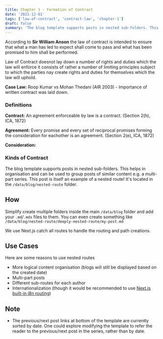 ```yaml
---
title: Chapter 1 - Formation of Contract
date: '2021-12-01'
tags: ['law-of-contract', 'contract-law', 'chapter-1']
draft: false
summary: 'The blog template supports posts in nested sub-folders. This can be used to group posts of similar content e.g. a multi-part course. This post is itself an example of a nested route!'
---
```


According to **Sir William Anson** the law of contract is intended to ensure that what a man has led to expect shall come to pass and what has been promised to him shall be performed.

Law of Contract doesnot lay down a number of rights and duties which the law will enforce it consists of rather a number of limiting principles subject to which the parties nay create rights and duties for themselves which the law will uphold.

**Case Law:** Roop Kumar vs Mohan Thedani (AIR 2003) - Importance of written contract was laid down.

### Definitions

**Contract:** An agreement enforceable by law is a contract. (Section 2(h), ICA, 1872)

**Agreement:** Every promise and every set of reciprocal promises forming the consideration for eachother is an agreement. (Section 2(e), ICA, 1872)

**Consideration:**

### Kinds of Contract

The blog template supports posts in nested sub-folders. This helps in organisation and can be used to group posts of similar content e.g. a multi-part series. This post is itself an example of a nested route! It's located in the `/data/blog/nested-route` folder.

## How

Simplify create multiple folders inside the main `/data/blog` folder and add your `.md`/`.mdx` files to them. You can even create something like `/data/blog/nested-route/deeply-nested-route/my-post.md`

We use Next.js catch all routes to handle the routing and path creations.

## Use Cases

Here are some reasons to use nested routes

- More logical content organisation (blogs will still be displayed based on the created date)
- Multi-part posts
- Different sub-routes for each author
- Internationalization (though it would be recommended to use [Next.js built-in i8n routing](https://nextjs.org/docs/advanced-features/i18n-routing))

## Note

- The previous/next post links at bottom of the template are currently sorted by date. One could explore modifying the template to refer the reader to the previous/next post in the series, rather than by date.
